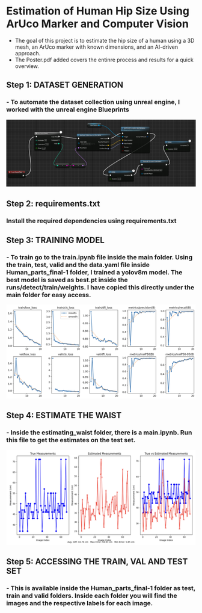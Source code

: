 # Estimation of Human Hip Size Using ArUco Marker and Computer Vision
- The goal of this project is to estimate the hip size of a human using a 3D mesh, an ArUco marker with known dimensions, and an AI-driven approach.
- The Poster.pdf added covers the entinre process and results for a quick overview.
 

## Step 1: DATASET GENERATION 

### - To automate the dataset collection using unreal engine, I worked with the unreal engine Blueprints  

![Visual Code](./main/images_explain/unreal_blueprint.png)

## Step 2: requirements.txt

### Install the required dependencies using requirements.txt

## Step 3: TRAINING MODEL

### - To train go to the train.ipynb file inside the main folder. Using the train, test, valid and the data.yaml file inside Human_parts_final-1 folder, I trained a yolov8m model. The best model is saved as best.pt inside the runs/detect/train/weights. I have copied this directly under the main folder for easy access.

![Detection Results](./main/images_explain/detection_result.png)

## Step 4: ESTIMATE THE WAIST

### - Inside the estimating_waist folder, there is a main.ipynb. Run this file to get the estimates on the test set. 

![Detection Results](./main/images_explain/estimate_true.png)

## Step 5: ACCESSING THE TRAIN, VAL AND TEST SET

### - This is available inside the Human_parts_final-1 folder as test, train and valid folders. Inside each folder you will find the images and the respective labels for each image.